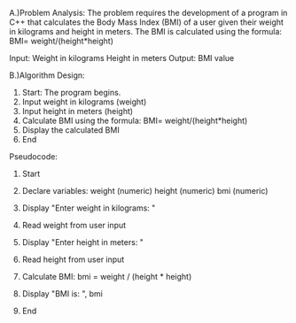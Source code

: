 A.)Problem Analysis:
  The problem requires the development of a program in C++ that calculates the Body Mass Index (BMI) of a user given their weight in kilograms and height in meters. 
  The BMI is calculated using the formula:  BMI= weight/(height*height)

Input:
  Weight in kilograms
  Height in meters
  Output:
  BMI value 
  
B.)Algorithm Design:
  1. Start: The program begins.
  2. Input weight in kilograms (weight)
  3. Input height in meters (height)
  4. Calculate BMI using the formula: 
                              BMI= weight/(height*height)
  5. Display the calculated BMI
  6. End
     
Pseudocode:
1. Start

2. Declare variables:
    weight (numeric)
    height (numeric)
    bmi (numeric)

3. Display "Enter weight in kilograms: "
4. Read weight from user input

5. Display "Enter height in meters: "
6. Read height from user input

7. Calculate BMI:
   bmi = weight / (height * height)

8. Display "BMI is: ", bmi

9. End
 

